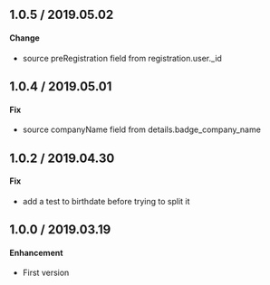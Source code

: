 ## 1.0.5 / 2019.05.02

#### Change

- source preRegistration field from registration.user._id


## 1.0.4 / 2019.05.01

#### Fix

- source companyName field from details.badge_company_name


## 1.0.2 / 2019.04.30

#### Fix

- add a test to birthdate before trying to split it



## 1.0.0 / 2019.03.19

#### Enhancement

- First version

